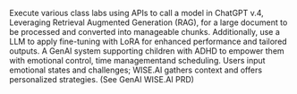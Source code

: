 Execute various class labs using APIs to call a model in ChatGPT v.4, Leveraging Retrieval Augmented Generation (RAG), for a large document to be processed and converted into manageable chunks. Additionally, use a LLM to apply fine-tuning with LoRA for enhanced performance and tailored outputs.
A GenAI system supporting children with ADHD to empower them with emotional control, time managementand scheduling. Users input emotional states and challenges; WISE.AI gathers context and offers personalized strategies. (See GenAI WISE.AI PRD)
